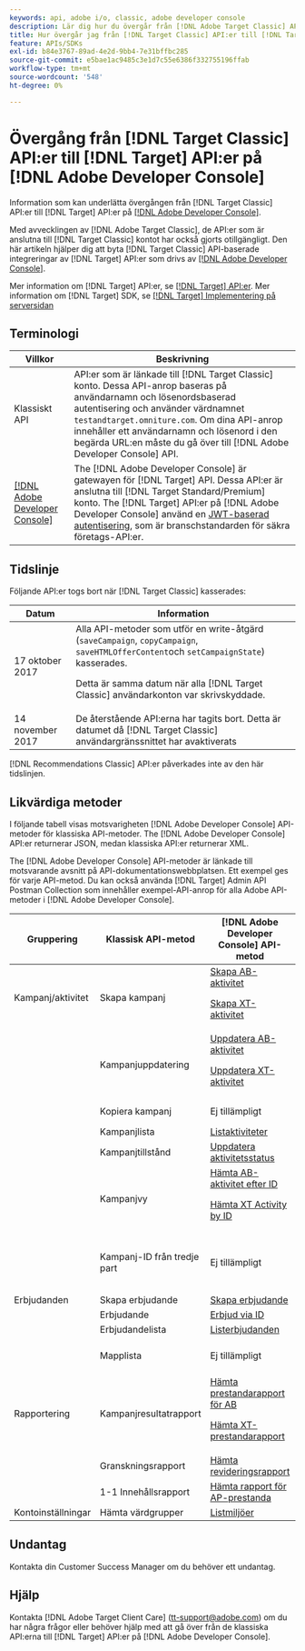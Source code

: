 ```yaml
---
keywords: api, adobe i/o, classic, adobe developer console
description: Lär dig hur du övergår från [!DNL Adobe Target Classic] API:er till [!DNL Target] API:er på [!DNL Adobe Developer Console].
title: Hur övergår jag från [!DNL Target Classic] API:er till [!DNL Target] API:er på [!DNL Adobe Developer Console]?
feature: APIs/SDKs
exl-id: b84e3767-89ad-4e2d-9bb4-7e31bffbc285
source-git-commit: e5bae1ac9485c3e1d7c55e6386f332755196ffab
workflow-type: tm+mt
source-wordcount: '548'
ht-degree: 0%

---
```


# Övergång från [!DNL Target Classic] API:er till [!DNL Target] API:er på [!DNL Adobe Developer Console]

Information som kan underlätta övergången från [!DNL Target Classic] API:er till [!DNL Target] API:er på [[!DNL Adobe Developer Console]](https://developer.adobe.com/console/home).

Med avvecklingen av [!DNL Adobe Target Classic], de API:er som är anslutna till [!DNL Target Classic] kontot har också gjorts otillgängligt. Den här artikeln hjälper dig att byta [!DNL Target Classic] API-baserade integreringar av [!DNL Target] API:er som drivs av [[!DNL Adobe Developer Console]](https://developer.adobe.com/console/home).

Mer information om [!DNL Target] API:er, se [[!DNL Target] API:er](/help/dev/before-administer/target-api-overview.md). Mer information om [!DNL Target] SDK, se [[!DNL Target] Implementering på serversidan](/help/dev/implement/server-side/server-side-overview.md)

## Terminologi

| Villkor | Beskrivning |
|--- |--- |
| Klassiskt API | API:er som är länkade till [!DNL Target Classic] konto. Dessa API-anrop baseras på användarnamn och lösenordsbaserad autentisering och använder värdnamnet `testandtarget.omniture.com`. Om dina API-anrop innehåller ett användarnamn och lösenord i den begärda URL:en måste du gå över till [!DNL Adobe Developer Console] API. |
| [[!DNL Adobe Developer Console]](https://developer.adobe.com/console/home) | The [!DNL Adobe Developer Console] är gatewayen för [!DNL Target] API. Dessa API:er är anslutna till [!DNL Target Standard/Premium] konto. The [!DNL Target] API:er på [!DNL Adobe Developer Console] använd en [JWT-baserad autentisering](../../before-administer/configure-authentication.md), som är branschstandarden för säkra företags-API:er. |

## Tidslinje

Följande API:er togs bort när [!DNL Target Classic] kasserades:

| Datum | Information |
|--- |--- |
| 17 oktober 2017 | Alla API-metoder som utför en write-åtgärd (`saveCampaign`, `copyCampaign`, `saveHTMLOfferContent`och `setCampaignState`) kasserades.<P>Detta är samma datum när alla [!DNL Target Classic] användarkonton var skrivskyddade. |
| 14 november 2017 | De återstående API:erna har tagits bort. Detta är datumet då [!DNL Target Classic] användargränssnittet har avaktiverats |

[!DNL Recommendations Classic] API:er påverkades inte av den här tidslinjen.

## Likvärdiga metoder

I följande tabell visas motsvarigheten [!DNL Adobe Developer Console] API-metoder för klassiska API-metoder. The [!DNL Adobe Developer Console] API:er returnerar JSON, medan klassiska API:er returnerar XML.

The [!DNL Adobe Developer Console] API-metoder är länkade till motsvarande avsnitt på API-dokumentationswebbplatsen. Ett exempel ges för varje API-metod. Du kan också använda [!DNL Target] Admin API Postman Collection som innehåller exempel-API-anrop för alla Adobe API-metoder i [!DNL Adobe Developer Console].

| Gruppering | Klassisk API-metod | [!DNL Adobe Developer Console] API-metod | Anteckningar |
|--- |--- |--- |--- |
| Kampanj/aktivitet | Skapa kampanj | [Skapa AB-aktivitet](https://developers.adobetarget.com/api/#create-ab-activity)<P>[Skapa XT-aktivitet](https://developers.adobetarget.com/api/#create-xt-activity) | De nya API:erna har separata skapandemetoder för AB och XT |
|  | Kampanjuppdatering | [Uppdatera AB-aktivitet](https://developers.adobetarget.com/api/#update-ab-activity)<P>[Uppdatera XT-aktivitet](https://developers.adobetarget.com/api/#update-xt-activity) |  |
|  | Kopiera kampanj | Ej tillämpligt | Använda API:er för att skapa aktivitet |
|  | Kampanjlista | [Listaktiviteter](https://developers.adobetarget.com/api/#list-activities) |  |
|  | Kampanjtillstånd | [Uppdatera aktivitetsstatus](https://developers.adobetarget.com/api/#update-activity-state) |  |
|  | Kampanjvy | [Hämta AB-aktivitet efter ID](https://developers.adobetarget.com/api/#get-ab-activity-by-id)<P>[Hämta XT Activity by ID](https://developers.adobetarget.com/api/#get-xt-activity-by-id) |  |
|  | Kampanj-ID från tredje part | Ej tillämpligt | Om du använder ett tredjeparts-ID kan de relevanta aktivitetsmetoderna användas |
| Erbjudanden | Skapa erbjudande | [Skapa erbjudande](https://developers.adobetarget.com/api/#create-offer) |  |
|  | Erbjudande | [Erbjud via ID](https://developers.adobetarget.com/api/#get-offer-by-id) |  |
|  | Erbjudandelista | [Listerbjudanden](https://developers.adobetarget.com/api/#list-offers) |  |
|  | Mapplista | Ej tillämpligt | Mappar stöds inte i [!DNL Target Standard/Premium] |
| Rapportering | Kampanjresultatrapport | [Hämta prestandarapport för AB](https://developers.adobetarget.com/api/#get-ab-performance-report)<P>[Hämta XT-prestandarapport](https://developers.adobetarget.com/api/#get-xt-performance-report) |  |
|  | Granskningsrapport | [Hämta revideringsrapport](https://developers.adobetarget.com/api/#get-audit-report) |  |
|  | 1-1 Innehållsrapport | [Hämta rapport för AP-prestanda](https://developers.adobetarget.com/api/#get-ap-activity-performance-report) |  |
| Kontoinställningar | Hämta värdgrupper | [Listmiljöer](https://developers.adobetarget.com/api/#list-environments) |  |

## Undantag

Kontakta din Customer Success Manager om du behöver ett undantag.

## Hjälp

Kontakta [!DNL Adobe Target Client Care] (tt-support@adobe.com) om du har några frågor eller behöver hjälp med att gå över från de klassiska API:erna till [!DNL Target] API:er på [!DNL Adobe Developer Console].
